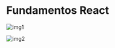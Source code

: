 # Fundamentos React


 
![img1](https://user-images.githubusercontent.com/8715162/161407588-5dc5ff67-5aa8-4dd8-86c8-a003e043917c.PNG)

![img2](https://user-images.githubusercontent.com/8715162/161407616-f95e09e5-9f3f-46c4-b15a-b01d4c801943.PNG)
